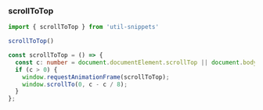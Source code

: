 ### scrollToTop

<template>
    <b>Use</b>
</template>

```ts
import { scrollToTop } from 'util-snippets'

scrollToTop()
```

<template>
    <b>Code</b>
</template>

```ts
const scrollToTop = () => {
  const c: number = document.documentElement.scrollTop || document.body.scrollTop;
  if (c > 0) {
    window.requestAnimationFrame(scrollToTop);
    window.scrollTo(0, c - c / 8);
  }
};
```


<style>
    b {
        color: #3eaf7c;
    }
</style>

